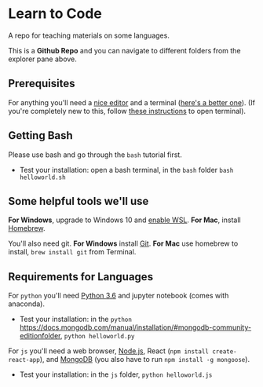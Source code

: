 # Learn to Code

A repo for teaching materials on some languages.

This is a **Github Repo** and you can navigate to different folders from the explorer pane above.

## Prerequisites

For anything you'll need a [nice editor](http://code.visualstudio.com) and a terminal ([here's a better one](http://hyper.is)). (If you're completely new to this, follow [these instructions](/bash) to open terminal).

## Getting Bash

Please use bash and go through the `bash` tutorial first.
- Test your installation: open a bash terminal, in the `bash` folder `bash helloworld.sh`

## Some helpful tools we'll use

**For Windows**, upgrade to Windows 10 and [enable WSL](https://msdn.microsoft.com/en-us/commandline/wsl/install-win10).
**For Mac**, install [Homebrew](http://brew.sh).

You'll also need git.
**For Windows** install [Git](https://git-scm.com/download/win).
**For Mac** use homebrew to install, `brew install git` from Terminal.

## Requirements for Languages

For `python` you'll need [Python 3.6](https://www.anaconda.com/download/) and jupyter notebook (comes with anaconda).
- Test your installation: in the `python` https://docs.mongodb.com/manual/installation/#mongodb-community-editionfolder, `python helloworld.py`

For `js` you'll need a web browser, [Node.js](https://nodejs.org/en/download/), React (`npm install create-react-app`), and [MongoDB](https://docs.mongodb.com/manual/installation/#mongodb-community-edition) (you also have to run `npm install -g mongoose`).
- Test your installation: in the `js` folder, `python helloworld.js`